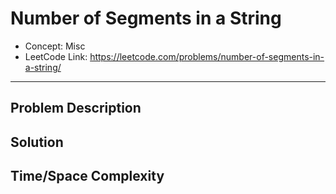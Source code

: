 # Number of Segments in a String

- Concept: Misc
- LeetCode Link: https://leetcode.com/problems/number-of-segments-in-a-string/

---

## Problem Description

## Solution

## Time/Space Complexity

